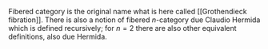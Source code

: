 Fibered category is the original name what is here called [[Grothendieck fibration]]. There is also a notion of fibered $n$-category due Claudio Hermida which is defined recursively; for $n=2$ there are also other equivalent definitions, also due Hermida. 